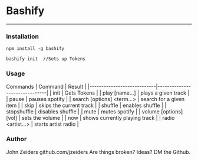 # Bashify
----
### Installation

    npm install -g bashify

    bashify init  //Sets up Tokens

### Usage
Commands
| Command                    | Result                        |
|----------------------------|-------------------------------|
| init                       | Gets Tokens                   |
| play [name...]             | plays a given track           |
| pause                      | pauses spotify                |
| search [options] <term...> | search for a given item       |
| skip                       | skips the current track       |
| shuffle                    | enables shuffle               |
| stopshuffle                | disables shuffle              |
| mute                       | mutes spotify                 |
| volume [options] [vol]     | sets the volume               |
| now                        | shows currently playing track |
| radio <artist...>          | starts artist radio           |

### Author
John Zeiders
github.com/jzeiders
Are things broken? Ideas? DM the Github.